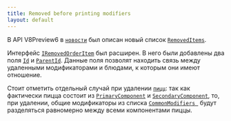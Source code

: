 ```yaml
---
title: Removed before printing modifiers
layout: default
---
```


В API V8Preview6 в [`новости`](https://syrve.github.io/front.api.doc/2023/05/18/removed-items-without-printing.html) был описан новый список [`RemovedItems`](https://syrve.github.io/front.api.sdk/v8/html/P_Resto_Front_Api_Data_Orders_IOrder_RemovedItems.htm). 

Интерфейс [`IRemovedOrderItem`](https://syrve.github.io/front.api.sdk/v8/html/T_Resto_Front_Api_Data_Orders_IRemovedOrderItem.htm) был расширен. В него были добавлены два поля [`Id`](https://syrve.github.io/front.api.sdk/v8/html/P_Resto_Front_Api_Data_Orders_IRemovedOrderItem_Id.htm) и [`ParentId`](https://syrve.github.io/front.api.sdk/v8/html/P_Resto_Front_Api_Data_Orders_IRemovedOrderItem_ParentId.htm). Данные поля позволят находить связь между удаленными модификаторами и блюдами, к которым они имеют отношение. 

Стоит отметить отдельный случай при удалении [`пицц`](https://syrve.github.io/front.api.sdk/v8/html/T_Resto_Front_Api_Data_Orders_IOrderCompoundItem.htm): так как фактически пицца состоит из [`PrimaryComponent`](https://syrve.github.io/front.api.sdk/v8/html/P_Resto_Front_Api_Data_Orders_IOrderCompoundItem_PrimaryComponent.htm) и [`SecondaryComponent`](https://syrve.github.io/front.api.sdk/v8/html/P_Resto_Front_Api_Data_Orders_IOrderCompoundItem_SecondaryComponent.htm),  то, при удалении, общие модификаторы из списка [`CommonModifiers `](https://syrve.github.io/front.api.sdk/v8/html/P_Resto_Front_Api_Data_Orders_IOrderCompoundItem_CommonModifiers.htm) будут разделяться равномерно между всеми компонентами пиццы.